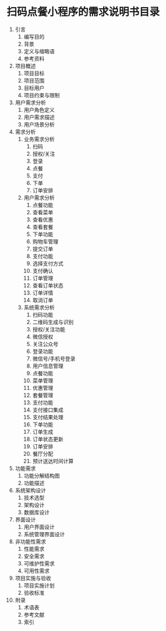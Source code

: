 # 扫码点餐小程序的需求说明书目录

1. 引言
   1. 编写目的
   2. 背景
   3. 定义与缩略语
   4. 参考资料
2. 项目概述
   1. 项目目标
   2. 项目范围
   3. 目标用户
   4. 项目约束与限制
3. 用户需求分析
   1. 用户角色定义
   2. 用户需求描述
   3. 用户场景分析
4. 需求分析
   1. 业务需求分析
      1. 扫码
      2. 授权/关注
      3. 登录
      4. 点餐
      5. 支付
      6. 下单
      7. 订单安排
   2. 用户需求分析
      1. 点餐功能
      2. 查看菜单
      3. 查看优惠
      4. 查看套餐
      5. 下单功能
      6. 购物车管理
      7. 提交订单
      8. 支付功能
      9. 选择支付方式
      10. 支付确认
      11. 订单管理
      12. 查看订单状态
      13. 订单详情
      14. 取消订单
   3. 系统需求分析
      1. 扫码功能
      2. 二维码生成与识别
      3. 授权/关注功能
      4. 微信授权
      5. 关注公众号
      6. 登录功能
      7. 微信号/手机号登录
      8. 用户信息管理
      9. 点餐功能
      10. 菜单管理
      11. 优惠管理
      12. 套餐管理
      13. 支付功能
      14. 支付接口集成
      15. 支付结果处理
      16. 下单功能
      17. 订单生成
      18. 订单状态更新
      19. 订单安排
      20. 餐厅分配
      21. 预计送达时间计算
5. 功能需求
   1. 功能分解结构图
   2. 功能描述
6. 系统架构设计
   1. 技术选型
   2. 架构设计
   3. 数据库设计
7. 界面设计
   1. 用户界面设计
   2. 系统管理界面设计
8. 非功能性需求
   1. 性能需求
   2. 安全需求
   3. 可维护性需求
   4. 可用性需求
9. 项目实施与验收
   1. 项目实施计划
   2. 验收标准
10. 附录
    1. 术语表
    2. 参考文献
    3. 索引

